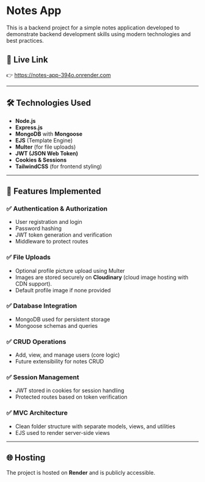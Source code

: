 # Notes App

This is a backend project for a simple notes application developed to demonstrate backend development skills using modern technologies and best practices.

## 🔗 Live Link

👉 https://notes-app-394o.onrender.com


---

## 🛠 Technologies Used

- **Node.js**
- **Express.js**
- **MongoDB** with **Mongoose**
- **EJS** (Template Engine)
- **Multer** (for file uploads)
- **JWT (JSON Web Token)**
- **Cookies & Sessions**
- **TailwindCSS** (for frontend styling)

---

## 🚀 Features Implemented

### ✅ Authentication & Authorization
- User registration and login
- Password hashing
- JWT token generation and verification
- Middleware to protect routes

### ✅ File Uploads
- Optional profile picture upload using Multer
- Images are stored securely on **Cloudinary** (cloud image hosting with CDN support).
- Default profile image if none provided

### ✅ Database Integration
- MongoDB used for persistent storage
- Mongoose schemas and queries

### ✅ CRUD Operations
- Add, view, and manage users (core logic)
- Future extensibility for notes CRUD

### ✅ Session Management
- JWT stored in cookies for session handling
- Protected routes based on token verification

### ✅ MVC Architecture
- Clean folder structure with separate models, views, and utilities
- EJS used to render server-side views

---

## 🌐 Hosting

The project is hosted on **Render** and is publicly accessible.
